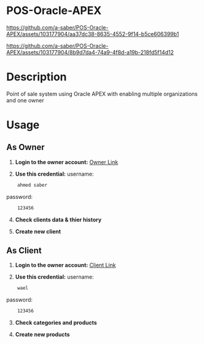 # POS-Oracle-APEX
https://github.com/a-saber/POS-Oracle-APEX/assets/103177904/aa37dc38-8635-4552-9f14-b5ce606399b1

https://github.com/a-saber/POS-Oracle-APEX/assets/103177904/8b9d7da4-74a9-4f8d-a19b-218fd5f14d12

# Description
Point of sale system using Oracle APEX with enabling multiple organizations and one owner

# Usage

## As Owner
1. **Login to the owner account:**
[Owner Link](https://apex.oracle.com/pls/apex/r/ahmedsaberworkspace/pos-owner/login)

2. **Use this credential:**
username:
```bash
    ahmed saber
``` 
password:
```bash
    123456
``` 

4. **Check clients data & thier history**

5. **Create new client**
   
## As Client
1. **Login to the owner account:**
[Client Link](https://apex.oracle.com/pls/apex/r/ahmedsaberworkspace/pos-client/login)

2. **Use this credential:**
username:
```bash
    wael
``` 
password:
```bash
    123456
``` 
3. **Check categories and products**

4. **Create new products**
